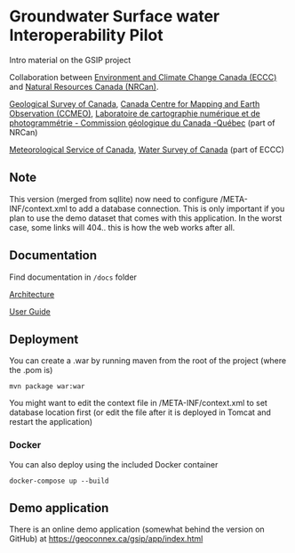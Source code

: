 # Groundwater Surface water Interoperability Pilot

Intro material on the GSIP project

Collaboration between [Environment and Climate Change Canada (ECCC)](https://www.ec.gc.ca) and [Natural Resources Canada (NRCan)](http://www.nrcan.gc.ca/).

[Geological Survey of Canada](http://www.nrcan.gc.ca/earth-sciences/science/geology/gsc/17100), [Canada Centre for Mapping and Earth Observation (CCMEO)](http://www.nrcan.gc.ca/earth-sciences/geomatics/10776), [Laboratoire de cartographie numérique et de photogrammétrie - Commission géologique du Canada -Québec](http://cgq-qgc.ca/en/facilities#LCNP) (part of NRCan)

[Meteorological Service of Canada](https://www.canada.ca/en/services/environment/weather.html), [Water Survey of Canada](https://www.canada.ca/en/environment-climate-change/services/water-overview/quantity/monitoring/survey.html) (part of ECCC)

## Note

This version (merged from sqllite) now need to configure /META-INF/context.xml to add a database connection.  This is only important if you plan to use the demo dataset that comes with this application.
In the worst case, some links will 404.. this is how the web works after all.

## Documentation

Find documentation in `/docs` folder

[Architecture](docs/architecture.adoc)

[User Guide](docs/userguide.adoc)

## Deployment

You can create a .war by running maven from the root of the project (where the .pom is)

`mvn package war:war`

You might want to edit the context file in /META-INF/context.xml to set database location first (or edit the file after it is deployed in Tomcat and restart the application)

### Docker

You can also deploy using the included Docker container

`docker-compose up --build`

## Demo application

There is an online demo application (somewhat behind the version on GitHub) at https://geoconnex.ca/gsip/app/index.html
